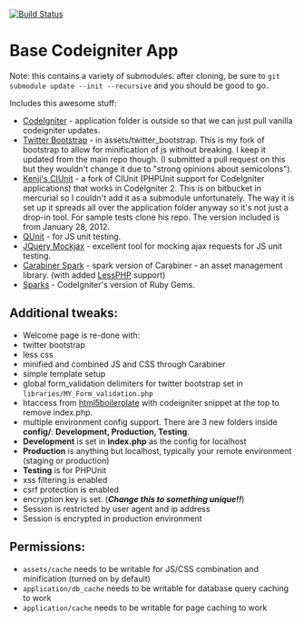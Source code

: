 [![Build Status](https://secure.travis-ci.org/mikedfunk/Base-CodeIgniter-App.png?branch=master)](http://travis-ci.org/mikedfunk/Base-CodeIgniter-App)

Base Codeigniter App
=============================

Note: this contains a variety of submodules. after cloning, be sure to ```git submodule update --init --recursive``` and you should be good to go.

Includes this awesome stuff:

* [CodeIgniter](http://codeigniter.com) - application folder is outside so that we can just pull vanilla codeigniter updates.
* [Twitter Bootstrap](http://bootstrap.io) - in assets/twitter_bootstrap. This is my fork of bootstrap to allow for minification of js without breaking. I keep it updated from the main repo though. (I submitted a pull request on this but they wouldn't change it due to "strong opinions about semicolons").
* [Kenji's CIUnit](https://bitbucket.org/kenjis/my-ciunit) - a fork of CIUnit (PHPUnit support for CodeIgniter applications) that works in CodeIgniter 2. This is on bitbucket in mercurial so I couldn't add it as a submodule unfortunately. The way it is set up it spreads all over the application folder anyway so it's not just a drop-in tool. For sample tests clone his repo. The version included is from January 28, 2012.
* [QUnit](https://github.com/jquery/qunit) - for JS unit testing.
* [JQuery Mockjax](https://github.com/appendto/jquery-mockjax) - excellent tool for mocking ajax requests for JS unit testing.
* [Carabiner Spark](https://github.com/mikedfunk/carabiner) - spark version of Carabiner - an asset management library. (with added [LessPHP](https://github.com/leafo/lessphp) support)
* [Sparks](http://getsparks.org) - CodeIgniter's version of Ruby Gems.

Additional tweaks:
------------------------------

* Welcome page is re-done with:
 * twitter bootstrap
 * less css
 * minified and combined JS and CSS through Carabiner
 * simple template setup
* global form_validation delimiters for twitter bootstrap set in ```libraries/MY_Form_validation.php```
* htaccess from [html5boilerplate](http://html5boilerplate.com) with codeigniter snippet at the top to remove index.php.
* multiple environment config support. There are 3 new folders inside **config/**: **Development, Production, Testing**.
 * **Development** is set in **index.php** as the config for localhost
 * **Production** is anything but localhost, typically your remote environment (staging or production)
 * **Testing** is for PHPUnit
* xss filtering is enabled
* csrf protection is enabled
* encryption key is set. (***Change this to something unique!!***)
* Session is restricted by user agent and ip address
* Session is encrypted in production environment

Permissions:
------------------------------

* ```assets/cache``` needs to be writable for JS/CSS combination and minification (turned on by default)
* ```application/db_cache``` needs to be writable for database query caching to work
* ```application/cache``` needs to be writable for page caching to work
